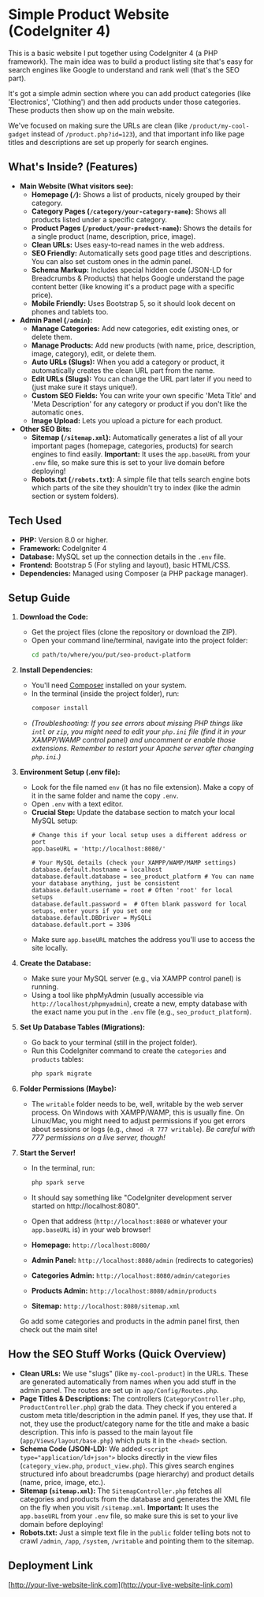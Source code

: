 # Simple Product Website (CodeIgniter 4) 

This is a basic website I put together using CodeIgniter 4 (a PHP framework). The main idea was to build a product listing site that's easy for search engines like Google to understand and rank well (that's the SEO part).

It's got a simple admin section where you can add product categories (like 'Electronics', 'Clothing') and then add products under those categories. These products then show up on the main website.

We've focused on making sure the URLs are clean (like `/product/my-cool-gadget` instead of `/product.php?id=123`), and that important info like page titles and descriptions are set up properly for search engines.

## What's Inside? (Features)

*   **Main Website (What visitors see):**
    *   **Homepage (`/`):** Shows a list of products, nicely grouped by their category.
    *   **Category Pages (`/category/your-category-name`):** Shows all products listed under a specific category.
    *   **Product Pages (`/product/your-product-name`):** Shows the details for a single product (name, description, price, image).
    *   **Clean URLs:** Uses easy-to-read names in the web address.
    *   **SEO Friendly:** Automatically sets good page titles and descriptions. You can also set custom ones in the admin panel.
    *   **Schema Markup:** Includes special hidden code (JSON-LD for Breadcrumbs & Products) that helps Google understand the page content better (like knowing it's a product page with a specific price).
    *   **Mobile Friendly:** Uses Bootstrap 5, so it should look decent on phones and tablets too.
*   **Admin Panel (`/admin`):**
    *   **Manage Categories:** Add new categories, edit existing ones, or delete them.
    *   **Manage Products:** Add new products (with name, price, description, image, category), edit, or delete them.
    *   **Auto URLs (Slugs):** When you add a category or product, it automatically creates the clean URL part from the name.
    *   **Edit URLs (Slugs):** You can change the URL part later if you need to (just make sure it stays unique!).
    *   **Custom SEO Fields:** You can write your own specific 'Meta Title' and 'Meta Description' for any category or product if you don't like the automatic ones.
    *   **Image Upload:** Lets you upload a picture for each product.
*   **Other SEO Bits:**
    *   **Sitemap (`/sitemap.xml`):** Automatically generates a list of all your important pages (homepage, categories, products) for search engines to find easily. **Important:** It uses the `app.baseURL` from your `.env` file, so make sure this is set to your live domain before deploying!
    *   **Robots.txt (`/robots.txt`):** A simple file that tells search engine bots which parts of the site they shouldn't try to index (like the admin section or system folders).

## Tech Used

*   **PHP:** Version 8.0 or higher.
*   **Framework:** CodeIgniter 4
*   **Database:** MySQL set up the connection details in the `.env` file.
*   **Frontend:** Bootstrap 5 (For styling and layout), basic HTML/CSS.
*   **Dependencies:** Managed using Composer (a PHP package manager).

## Setup Guide

1.  **Download the Code:**
    *   Get the project files (clone the repository or download the ZIP).
    *   Open your command line/terminal, navigate into the project folder:
        ```bash
        cd path/to/where/you/put/seo-product-platform 
        ```

2.  **Install Dependencies:**
    *   You'll need [Composer](https://getcomposer.org/) installed on your system.
    *   In the terminal (inside the project folder), run:
        ```bash
        composer install
        ```
    *   *(Troubleshooting: If you see errors about missing PHP things like `intl` or `zip`, you might need to edit your `php.ini` file (find it in your XAMPP/WAMP control panel) and uncomment or enable those extensions. Remember to restart your Apache server after changing `php.ini`.)*

3.  **Environment Setup (.env file):**
    *   Look for the file named `env` (it has no file extension). Make a copy of it in the same folder and name the copy `.env`.
    *   Open `.env` with a text editor.
    *   **Crucial Step:** Update the database section to match your local MySQL setup:
        ```dotenv
        # Change this if your local setup uses a different address or port
        app.baseURL = 'http://localhost:8080/' 

        # Your MySQL details (check your XAMPP/WAMP/MAMP settings)
        database.default.hostname = localhost
        database.default.database = seo_product_platform # You can name your database anything, just be consistent
        database.default.username = root # Often 'root' for local setups
        database.default.password =  # Often blank password for local setups, enter yours if you set one
        database.default.DBDriver = MySQLi
        database.default.port = 3306 
        ```
    *   Make sure `app.baseURL` matches the address you'll use to access the site locally.

4.  **Create the Database:**
    *   Make sure your MySQL server (e.g., via XAMPP control panel) is running.
    *   Using a tool like phpMyAdmin (usually accessible via `http://localhost/phpmyadmin`), create a new, empty database with the exact name you put in the `.env` file (e.g., `seo_product_platform`).

5.  **Set Up Database Tables (Migrations):**
    *   Go back to your terminal (still in the project folder).
    *   Run this CodeIgniter command to create the `categories` and `products` tables:
        ```bash
        php spark migrate
        ```

6.  **Folder Permissions (Maybe):**
    *   The `writable` folder needs to be, well, writable by the web server process. On Windows with XAMPP/WAMP, this is usually fine. On Linux/Mac, you might need to adjust permissions if you get errors about sessions or logs (e.g., `chmod -R 777 writable`). *Be careful with 777 permissions on a live server, though!*

7.  **Start the Server!**
    *   In the terminal, run:
        ```bash
        php spark serve
        ```
    *   It should say something like "CodeIgniter development server started on http://localhost:8080".
    *   Open that address (`http://localhost:8080` or whatever your `app.baseURL` is) in your web browser!

    *   **Homepage:** `http://localhost:8080/`
    *   **Admin Panel:** `http://localhost:8080/admin` (redirects to categories)
    *   **Categories Admin:** `http://localhost:8080/admin/categories`
    *   **Products Admin:** `http://localhost:8080/admin/products`
    *   **Sitemap:** `http://localhost:8080/sitemap.xml`

    Go add some categories and products in the admin panel first, then check out the main site!

## How the SEO Stuff Works (Quick Overview)

*   **Clean URLs:** We use "slugs" (like `my-cool-product`) in the URLs. These are generated automatically from names when you add stuff in the admin panel. The routes are set up in `app/Config/Routes.php`.
*   **Page Titles & Descriptions:** The controllers (`CategoryController.php`, `ProductController.php`) grab the data. They check if you entered a custom meta title/description in the admin panel. If yes, they use that. If not, they use the product/category name for the title and make a basic description. This info is passed to the main layout file (`app/Views/layout/base.php`) which puts it in the `<head>` section.
*   **Schema Code (JSON-LD):** We added `<script type="application/ld+json">` blocks directly in the view files (`category_view.php`, `product_view.php`). This gives search engines structured info about breadcrumbs (page hierarchy) and product details (name, price, image, etc.).
*   **Sitemap (`sitemap.xml`):** The `SitemapController.php` fetches all categories and products from the database and generates the XML file on the fly when you visit `/sitemap.xml`. **Important:** It uses the `app.baseURL` from your `.env` file, so make sure this is set to your live domain before deploying!
*   **Robots.txt:** Just a simple text file in the `public` folder telling bots not to crawl `/admin`, `/app`, `/system`, `/writable` and pointing them to the sitemap.

## Deployment Link

[http://your-live-website-link.com](http://your-live-website-link.com)
